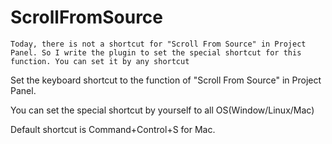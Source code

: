 ScrollFromSource
=====================

    Today, there is not a shortcut for "Scroll From Source" in Project Panel. So I write the plugin to set the special shortcut for this function. You can set it by any shortcut

Set the keyboard shortcut to the function of "Scroll From Source" in Project Panel.

You can set the special shortcut by yourself to all OS(Window/Linux/Mac)

Default shortcut is Command+Control+S for Mac.